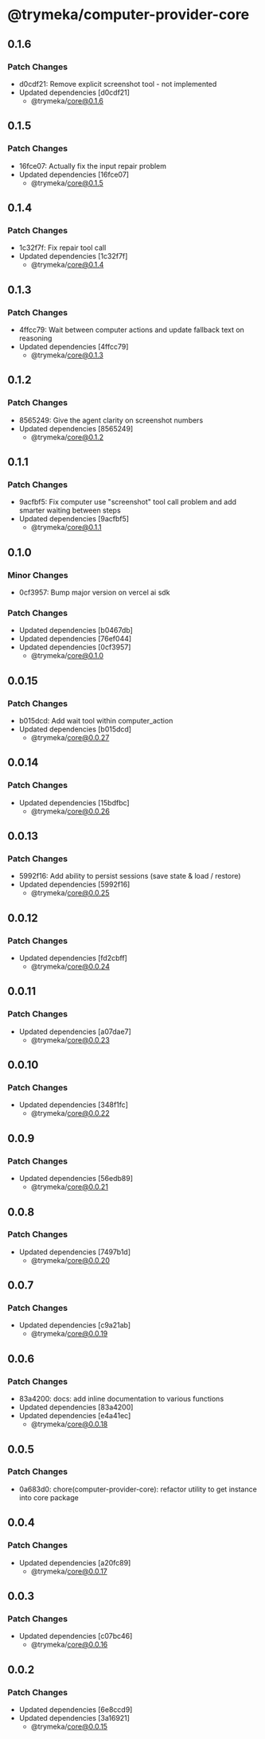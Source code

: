 # @trymeka/computer-provider-core

## 0.1.6

### Patch Changes

- d0cdf21: Remove explicit screenshot tool - not implemented
- Updated dependencies [d0cdf21]
  - @trymeka/core@0.1.6

## 0.1.5

### Patch Changes

- 16fce07: Actually fix the input repair problem
- Updated dependencies [16fce07]
  - @trymeka/core@0.1.5

## 0.1.4

### Patch Changes

- 1c32f7f: Fix repair tool call
- Updated dependencies [1c32f7f]
  - @trymeka/core@0.1.4

## 0.1.3

### Patch Changes

- 4ffcc79: Wait between computer actions and update fallback text on reasoning
- Updated dependencies [4ffcc79]
  - @trymeka/core@0.1.3

## 0.1.2

### Patch Changes

- 8565249: Give the agent clarity on screenshot numbers
- Updated dependencies [8565249]
  - @trymeka/core@0.1.2

## 0.1.1

### Patch Changes

- 9acfbf5: Fix computer use "screenshot" tool call problem and add smarter waiting between steps
- Updated dependencies [9acfbf5]
  - @trymeka/core@0.1.1

## 0.1.0

### Minor Changes

- 0cf3957: Bump major version on vercel ai sdk

### Patch Changes

- Updated dependencies [b0467db]
- Updated dependencies [76ef044]
- Updated dependencies [0cf3957]
  - @trymeka/core@0.1.0

## 0.0.15

### Patch Changes

- b015dcd: Add wait tool within computer_action
- Updated dependencies [b015dcd]
  - @trymeka/core@0.0.27

## 0.0.14

### Patch Changes

- Updated dependencies [15bdfbc]
  - @trymeka/core@0.0.26

## 0.0.13

### Patch Changes

- 5992f16: Add ability to persist sessions (save state & load / restore)
- Updated dependencies [5992f16]
  - @trymeka/core@0.0.25

## 0.0.12

### Patch Changes

- Updated dependencies [fd2cbff]
  - @trymeka/core@0.0.24

## 0.0.11

### Patch Changes

- Updated dependencies [a07dae7]
  - @trymeka/core@0.0.23

## 0.0.10

### Patch Changes

- Updated dependencies [348f1fc]
  - @trymeka/core@0.0.22

## 0.0.9

### Patch Changes

- Updated dependencies [56edb89]
  - @trymeka/core@0.0.21

## 0.0.8

### Patch Changes

- Updated dependencies [7497b1d]
  - @trymeka/core@0.0.20

## 0.0.7

### Patch Changes

- Updated dependencies [c9a21ab]
  - @trymeka/core@0.0.19

## 0.0.6

### Patch Changes

- 83a4200: docs: add inline documentation to various functions
- Updated dependencies [83a4200]
- Updated dependencies [e4a41ec]
  - @trymeka/core@0.0.18

## 0.0.5

### Patch Changes

- 0a683d0: chore(computer-provider-core): refactor utility to get instance into core package

## 0.0.4

### Patch Changes

- Updated dependencies [a20fc89]
  - @trymeka/core@0.0.17

## 0.0.3

### Patch Changes

- Updated dependencies [c07bc46]
  - @trymeka/core@0.0.16

## 0.0.2

### Patch Changes

- Updated dependencies [6e8ccd9]
- Updated dependencies [3a16921]
  - @trymeka/core@0.0.15
